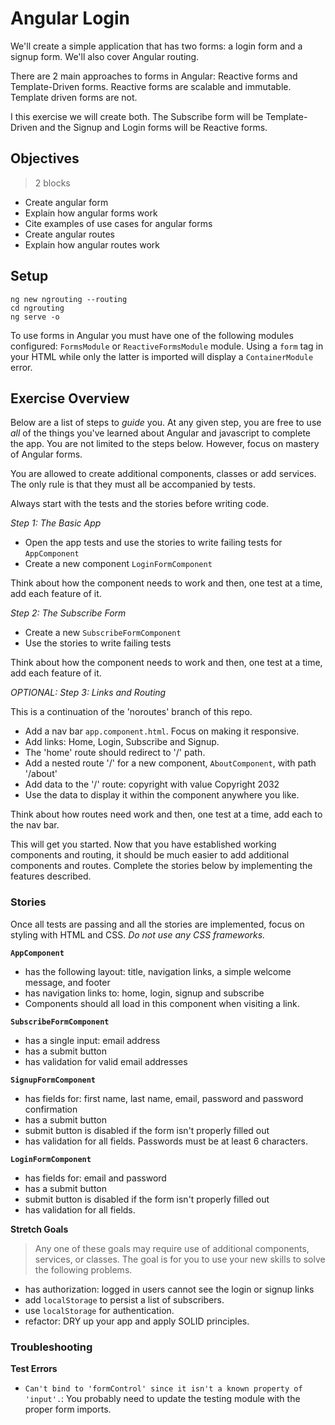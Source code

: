 # Angular Login

We'll create a simple application that has two forms: a login form and a signup form. We'll also cover Angular routing.

There are 2 main approaches to forms in Angular: Reactive forms and Template-Driven forms. Reactive forms are scalable and immutable. Template driven forms are not.

I this exercise we will create both. The Subscribe form will be Template-Driven and the Signup and Login forms will be Reactive forms.

## Objectives
> 2 blocks

* Create angular form
* Explain how angular forms work
* Cite examples of use cases for angular forms
* Create angular routes
* Explain how angular routes work

## Setup

``` 
ng new ngrouting --routing
cd ngrouting
ng serve -o
```

To use forms in Angular you must have one of the following modules configured: `FormsModule` or `ReactiveFormsModule` module. Using a `form` tag in your HTML while only the latter is imported will display a `ContainerModule` error.

## Exercise Overview

Below are a list of steps to *guide* you. At any given step, you are free to use *all* of the things you've learned about Angular and javascript to complete the app. You are not limited to the steps below. However, focus on mastery of Angular forms.

You are allowed to create additional components, classes or add services. The only rule is that they must all be accompanied by tests.

Always start with the tests and the stories before writing code.

*Step 1: The Basic App*
* Open the app tests and use the stories to write failing tests for `AppComponent`
* Create a new component `LoginFormComponent`

Think about how the component needs to work and then, one test at a time, add each feature of it.

*Step 2: The Subscribe Form*
* Create  a new `SubscribeFormComponent`
* Use the stories to write failing tests

Think about how the component needs to work and then, one test at a time, add each feature of it.

*OPTIONAL: Step 3: Links and Routing*

This is a continuation of the 'noroutes' branch of this repo.

* Add a nav bar `app.component.html`. Focus on making it responsive.
* Add links: Home, Login, Subscribe and Signup.
* The 'home' route should redirect to '/' path.
* Add a nested route '/' for a new component, `AboutComponent`, with path '/about' 
* Add data to the '/' route: copyright with value Copyright 2032
* Use the data to display it within the component anywhere you like.

Think about how routes need work and then, one test at a time, add each to the nav bar.

This will get you started. Now that you have established working components and routing, it should be much easier to add additional components and routes. Complete the stories below by implementing the features described.

### Stories

Once all tests are passing and all the stories are implemented, focus on styling with HTML and CSS. *Do not use any CSS frameworks.*

**`AppComponent`**
- has the following layout: title, navigation links, a simple welcome message, and footer
- has navigation links to: home, login, signup and subscribe
- Components should all load in this component when visiting a link.

**`SubscribeFormComponent`**
- has a single input: email address
- has a submit button
- has validation for valid email addresses

**`SignupFormComponent`**
- has fields for: first name, last name, email, password and password confirmation
- has a submit button
- submit button is disabled if the form isn't properly filled out
- has validation for all fields. Passwords must be at least 6 characters.

**`LoginFormComponent`**
- has fields for: email and password
- has a submit button
- submit button is disabled if the form isn't properly filled out
- has validation for all fields.

**Stretch Goals**
> Any one of these goals may require use of additional components, services, or classes. The goal is for you to use your new skills to solve the following problems.

- has authorization: logged in users cannot see the login or signup links
- add `localStorage` to persist a list of subscribers.
- use `localStorage` for authentication.
- refactor: DRY up your app and apply SOLID principles.

### Troubleshooting

**Test Errors**
- `Can't bind to 'formControl' since it isn't a known property of 'input'.`: You probably need to update the testing module with the proper form imports.
